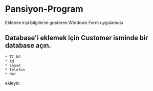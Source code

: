 # Pansiyon-Program
Eklenen kişi bilgilerini gösteren Windows Form uygulaması


## Database'i eklemek için Customer isminde bir database açın.
```
* TC_NO
* Ad
* Soyad
* Telefon
* Not 
```
ekleyin.
